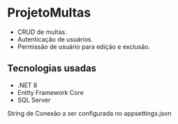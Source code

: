 # ProjetoMultas

- CRUD de multas.
- Autenticação de usuários.
- Permissão de usuário para edição e exclusão. 

## Tecnologias usadas
- .NET 8
- Entity Framework Core
- SQL Server

String de Conexão a ser configurada no appsettings.json
